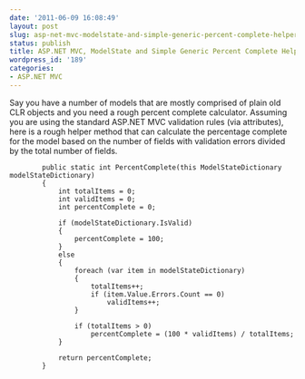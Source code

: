 ```yaml
---
date: '2011-06-09 16:08:49'
layout: post
slug: asp-net-mvc-modelstate-and-simple-generic-percent-complete-helper-method
status: publish
title: ASP.NET MVC, ModelState and Simple Generic Percent Complete Helper Method
wordpress_id: '189'
categories:
- ASP.NET MVC
---
```


Say you have a number of models that are mostly comprised of plain old CLR objects and you need a rough percent complete calculator. Assuming you are using the standard ASP.NET MVC validation rules (via attributes), here is a rough helper method that can calculate the percentage complete for the model based on the number of fields with validation errors divided by the total number of fields.




    
    
            public static int PercentComplete(this ModelStateDictionary modelStateDictionary)
            {
                int totalItems = 0;
                int validItems = 0;
                int percentComplete = 0;
    
                if (modelStateDictionary.IsValid)
                {
                    percentComplete = 100;
                }
                else
                {
                    foreach (var item in modelStateDictionary)
                    {
                        totalItems++;
                        if (item.Value.Errors.Count == 0)
                            validItems++;                   
                    }
    
                    if (totalItems > 0)
                        percentComplete = (100 * validItems) / totalItems;
                }
                
                return percentComplete;
            }
    
